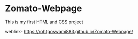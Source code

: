 # Zomato-Webpage
This is my first HTML and CSS project

weblink- https://rohitgoswami883.github.io/Zomato-Webpage/
